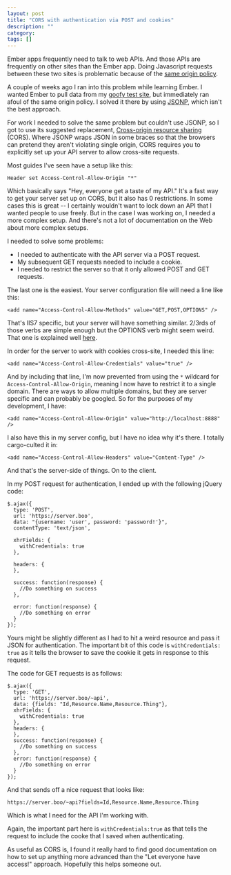 ```yaml
---
layout: post
title: "CORS with authentication via POST and cookies"
description: ""
category: 
tags: []
---
```

Ember apps frequently need to talk to web APIs. And those APIs are
frequently on other sites than the Ember app. Doing Javascript requests
between these two sites is problematic because of the [same origin
policy](http://en.wikipedia.org/wiki/Same_origin_policy).

<!--more-->

A couple of weeks ago I ran into this problem while learning Ember. I
wanted Ember to pull data from my [goofy test site](http://theflophouserecommends.herokuapp.com/), but immediately ran afoul of the same origin policy. I solved it there by using [JSONP](http://en.wikipedia.org/wiki/JSONP), which isn't the best approach.

For work I needed to solve the same problem but couldn't use JSONP, so I
got to use its suggested replacement, [Cross-origin resource sharing](http://en.wikipedia.org/wiki/Cross-origin_resource_sharing) (CORS). Where JSONP wraps JSON in some braces so that the browsers can pretend they aren't violating single origin, CORS requires you to explicitly set up your API server to allow cross-site requests.

Most guides I've seen have a setup like this:

    Header set Access-Control-Allow-Origin "*"

Which basically says "Hey, everyone get a taste of my API." It's a fast
way to get your server set up on CORS, but it also has 0 restrictions.
In some cases this is great -- I certainly wouldn't want to lock down an
API that I wanted people to use freely. But in the case I was working
on, I needed a more complex setup. And there's not a lot of
documentation on the Web about more complex setups.

I needed to solve some problems:

- I needed to authenticate with the API server via a POST request.
- My subsequent GET requests needed to include a cookie.
- I needed to restrict the server so that it only allowed POST and GET
  requests.

The last one is the easiest. Your server configuration file will need a
line like this:

    <add name="Access-Control-Allow-Methods" value="GET,POST,OPTIONS" />

That's IIS7 specific, but your server will have something similar.
2/3rds of those verbs are simple enough but the OPTIONS verb might seem
weird. That one is explained well [here](http://www.html5rocks.com/en/tutorials/cors/#toc-handling-a-not-so-simple-request).

In order for the server to work with cookies cross-site, I needed this
line:

    <add name="Access-Control-Allow-Credentials" value="true" />

And by including that line, I'm now prevented from using the `*`
wildcard for `Access-Control-Allow-Origin`, meaning I now have to
restrict it to a single domain. There are ways to allow multiple
domains, but they are server specific and can probably be googled. So
for the purposes of my development, I have:

    <add name="Access-Control-Allow-Origin" value="http://localhost:8888" />


I also have this in my server config, but I have no idea why it's there.
I totally cargo-culted it in:

    <add name="Access-Control-Allow-Headers" value="Content-Type" />

And that's the server-side of things. On to the client.

In my POST request for authentication, I ended up with the following
jQuery code:

    $.ajax({
      type: 'POST',
      url: 'https://server.boo',
      data: "{username: 'user', password: 'password!'}",
      contentType: 'text/json',

      xhrFields: {
        withCredentials: true 
      },

      headers: {
      },

      success: function(response) {
        //Do something on success
      },

      error: function(response) {
        //Do something on error
      }
    });

Yours might be slightly different as I had to hit a weird resource and
pass it JSON for authentication. The important bit of this code is
`withCredentials: true` as it tells the browser to save the cookie it
gets in response to this request.

The code for GET requests is as follows:

    $.ajax({
      type: 'GET',
      url: 'https://server.boo/~api',
      data: {fields: "Id,Resource.Name,Resource.Thing"},
      xhrFields: {
        withCredentials: true 
      },
      headers: {
      },
      success: function(response) {
        //Do something on success
      },
      error: function(response) {
        //Do something on error
      }
    });

And that sends off a nice request that looks like:

    https://server.boo/~api?fields=Id,Resource.Name,Resource.Thing

Which is what I need for the API I'm working with.

Again, the important part here is `withCredentials:true` as that tells
the request to include the cooke that I saved when authenticating.

As useful as CORS is, I found it really hard to find good documentation
on how to set up anything more advanced than the "Let everyone have
access!" approach. Hopefully this helps someone out.

